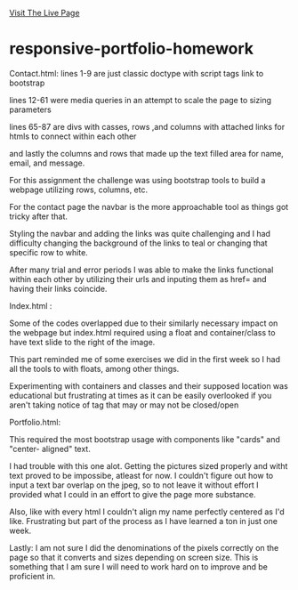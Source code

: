 <a href="https://anotherarod.github.io/responsive-portfolio-homework/">Visit The Live Page</a>

# responsive-portfolio-homework

Contact.html:
lines 1-9 are just classic doctype with script tags link to bootstrap

lines 12-61 were media queries in an attempt to scale the page to sizing parameters

lines 65-87 are divs with casses, rows ,and columns with attached links for htmls to connect within each other

and lastly the columns and rows that made up the text filled area for name, email, and message.


For this assignment the challenge was using bootstrap tools to build a webpage utilizing rows, columns, etc.

For the contact page the navbar is the more approachable tool as things got tricky after that.

Styling the navbar and adding the links was quite challenging and I had difficulty changing the background of the links to teal or changing that specific row to white. 

After many trial and error periods I was able to make the links functional within each other by utilizing their urls and inputing them as href= and having their links coincide.

Index.html :

Some of the codes overlapped due to their similarly necessary impact on the webpage but index.html required using a float and container/class to have text slide to the right of the image.

This part reminded me of some exercises we did in the first week so I had all the tools to with floats, among other things.

Experimenting with containers and classes and their supposed location was educational but frustrating at times as it can be easily overlooked if you aren't taking notice of tag that may or may not be closed/open

Portfolio.html:

This required the most bootstrap usage with components like "cards" and "center- aligned" text. 

I had trouble with this one alot. Getting the pictures sized properly and witht text proved to be impossibe, atleast for now. I couldn't figure out how to input a text bar overlap on the jpeg, so to not leave it without effort I provided what I could in an effort to give the page more substance.

 Also, like with every html I couldn't align my name perfectly centered as I'd like. Frustrating but part of the process as I have learned a ton in just one week.

 Lastly: I am not sure I did the denominations of the pixels correctly on the page so that it converts and sizes depending on screen size. This is something that I am sure I will need to work hard on to improve and be proficient in.





